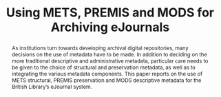 ---
abstract: As institutions turn towards developing archival digital repositories, many
  decisions on the use of metadata have to be made. In addition to deciding on the
  more traditional descriptive and administrative metadata, particular care needs
  to be given to the choice of structural and preservation metadata, as well as to
  integrating the various metadata components. This paper reports on the use of METS
  structural, PREMIS preservation and MODS descriptive metadata for the British Library’s
  eJournal system.
creators:
- Dappert, Angela
- Enders, Markus
date: null
document_url: https://services.phaidra.univie.ac.at/api/object/o:294144/download
grand_parent: iPRES
institutions: []
keywords:
- london
landing_page_url: https://phaidra.univie.ac.at/o:294144
language: eng
layout: publication
license: CC BY-SA 3.0 AT
notes_url: null
parent: iPRES 2008
presentation_url: null
publication_type: paper
size: 85844
source_name: iPRES
title: Using METS, PREMIS and MODS for Archiving eJournals
year: 2008
---